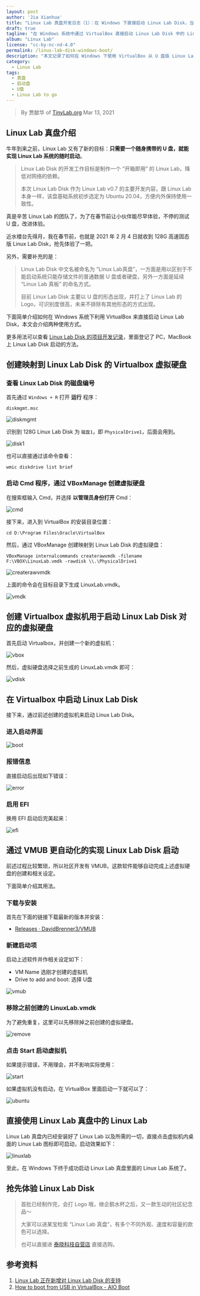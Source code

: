 ```yaml
---
layout: post
author: 'Jia Xianhua'
title: "Linux Lab 真盘开发日志（1）：在 Windows 下直接启动 Linux Lab Disk，当双系统使用"
draft: true
tagline: "在 Windows 系统中通过 VirtualBox 直接启动 Linux Lab Disk 中的 Linux Lab"
album: "Linux Lab"
license: "cc-by-nc-nd-4.0"
permalink: /linux-lab-disk-windows-boot/
description: "本文记录了如何在 Windows 下使用 VirtualBox 从 U 盘版 Linux Lab Disk 启动 Linux Lab"
category:
  - Linux Lab
tags:
  - 真盘
  - 启动盘
  - U盘
  - Linux Lab to go
---
```


> By 贾献华 of [TinyLab.org][1]
> Mar 13, 2021

## Linux Lab 真盘介绍

牛年到来之前，Linux Lab 又有了新的目标：**只需要一个随身携带的 U 盘，就能实现 Linux Lab 系统的随时启动**。

>
> Linux Lab Disk 的开发工作目标是制作一个 “开箱即用” 的 Linux Lab，降低对网络的依赖。
>
> 本次 Linux Lab Disk 作为 Linux Lab v0.7 的主要开发内容，跟 Linux Lab 本身一样，该盘基础系统初步选定为 Ubuntu 20.04，方便内外保持使用一致性。
>

真是辛苦 Linux Lab 的团队了，为了在春节前让小伙伴能尽早体验，不停的测试 U 盘，改进体验。

近水楼台先得月，我在春节前，也就是 2021 年 2 月 4 日就收到 128G 高速固态版 Linux Lab Disk，抢先体验了一把。

另外，需要补充的是：

>
> Linux Lab Disk 中文名被命名为 “Linux Lab真盘”，一方面是用以区别于不能启动系统只能存储文件的普通数据 U 盘或者硬盘，另外一方面是延续 “Linux Lab 真板” 的命名方式。
>
> 目前 Linux Lab Disk 主要以 U 盘的形态出现，并打上了 Linux Lab 的 Logo，可识别度很高，未来不排除有其他形态的方式出现。
>

下面简单介绍如何在 Windows 系统下利用 VirtualBox 来直接启动 Linux Lab Disk，本文会介绍两种使用方式。

更多用法可以查看 [Linux Lab Disk 的项目开发记录](https://gitee.com/tinylab/linux-lab/issues/I31ZTK)，里面登记了 PC，MacBook 上 Linux Lab Disk 启动的方法。

## 创建映射到 Linux Lab Disk 的 Virtualbox 虚拟硬盘

### 查看 Linux Lab Disk 的磁盘编号

首先通过 `Windows + R` 打开 **运行** 程序：

```
diskmgmt.msc
```

![diskmgmt](/wp-content/uploads/2021/03/13/diskmgmt.png)

识别到 128G Linux Lab Disk 为 `磁盘1`，即 `PhysicalDrive1`，后面会用到。

![disk1](/wp-content/uploads/2021/03/13/disk1.png)

也可以直接通过该命令查看：

```
wmic diskdrive list brief
```

### 启动 Cmd 程序，通过 VBoxManage 创建虚拟硬盘

在搜索框输入 Cmd，并选择 **以管理员身份打开** Cmd：

![cmd](/wp-content/uploads/2021/03/13/cmd.png)

接下来，进入到 VirtualBox 的安装目录位置：

```
cd D:\Program Files\Oracle\VirtualBox
```

然后，通过 VBoxManage 创建映射到 Linux Lab Disk 的虚拟硬盘：

```
VBoxManage internalcommands createrawvmdk -filename F:\VBOX\LinuxLab.vmdk -rawdisk \\.\PhysicalDrive1
```

![createrawvmdk](/wp-content/uploads/2021/03/13/createrawvmdk.png)

上面的命令会在目标目录下生成 LinuxLab.vmdk。

![vmdk](/wp-content/uploads/2021/03/13/vmdk.png)

## 创建 Virtualbox 虚拟机用于启动 Linux Lab Disk 对应的虚拟硬盘

首先启动 Virtualbox，并创建一个新的虚拟机：

![vbox](/wp-content/uploads/2021/03/13/vbox.png)

然后，虚拟硬盘选择之前生成的 LinuxLab.vmdk 即可：

![vdisk](/wp-content/uploads/2021/03/13/vdisk.png)

## 在 Virtualbox 中启动 Linux Lab Disk

接下来，通过前述创建的虚拟机来启动 Linux Lab Disk。

### 进入启动界面

![boot](/wp-content/uploads/2021/03/13/boot.png)

### 报错信息

直接启动后出现如下错误：

![error](/wp-content/uploads/2021/03/13/error.png)

### 启用 EFI

换用 EFI 启动后完美起来：

![efi](/wp-content/uploads/2021/03/13/efi.png)

## 通过 VMUB 更自动化的实现 Linux Lab Disk 启动

前述过程比较繁琐，所以社区开发有 VMUB，这款软件能够自动完成上述虚拟硬盘的创建和相关设定。

下面简单介绍其用法。

### 下载与安装

首先在下面的链接下载最新的版本并安装：

* [Releases · DavidBrenner3/VMUB](/wp-content/uploads/2021/03/13/https://github.com/DavidBrenner3/VMUB/releases)

### 新建启动项

启动上述软件并作相关设定如下：

- VM Name 选刚才创建的虚拟机
- Drive to add and boot: 选择 U盘

![vmub](/wp-content/uploads/2021/03/13/vmub.png)

### 移除之前创建的 LinuxLab.vmdk

为了避免重复，这里可以先移除掉之前创建的虚拟硬盘。

![remove](/wp-content/uploads/2021/03/13/remove.png)

### 点击 Start 启动虚拟机

如果提示错误，不用理会，并不影响实际使用：

![start](/wp-content/uploads/2021/03/13/start.png)

如果虚拟机没有启动，在 VirtualBox 里面启动一下就可以了：

![ubuntu](/wp-content/uploads/2021/03/13/ubuntu.png)

## 直接使用 Linux Lab 真盘中的 Linux Lab

Linux Lab 真盘内已经安装好了 Linux Lab 以及所需的一切，直接点击虚拟机内桌面的 Linux Lab 图标即可启动，启动效果如下：

![linuxlab](/wp-content/uploads/2021/03/13/linuxlab.png)

至此，在 Windows 下终于成功启动 Linux Lab 真盘里面的 Linux Lab 系统了。

## 抢先体验 Linux Lab Disk

>
> 首批已经制作完，会打 Logo 哦，继企鹅水杯之后，又一款生动的社区纪念品～
>
>
> 大家可以进某宝检索 “Linux Lab 真盘”，有多个不同外观、速度和容量的款色可以选择。
>
> 也可以直接进 [泰晓科技自营店](https://shop155917374.taobao.com/) 直接选购。

## 参考资料

1. [Linux Lab 正在新增对 Linux Lab Disk 的支持](https://gitee.com/tinylab/linux-lab/issues/I31ZTK)
2. [How to boot from USB in VirtualBox - AIO Boot](https://www.aioboot.com/en/boot-from-usb-in-virtualbox/)

[1]: http://tinylab.org
